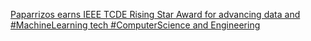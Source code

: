 [Paparrizos earns IEEE TCDE Rising Star Award for advancing data and #MachineLearning tech   #ComputerScience and Engineering](https://qi.tc/qi/112170)